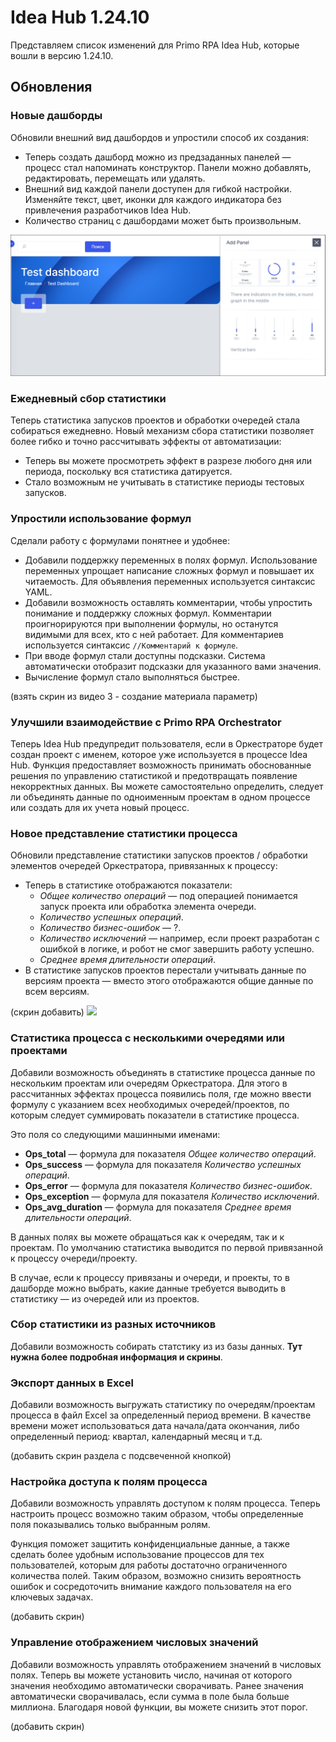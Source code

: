 # Idea Hub 1.24.10

Представляем список изменений для Primo RPA Idea Hub, которые вошли в версию 1.24.10.


## Обновления

### Новые дашборды

Обновили внешний вид дашбордов и упростили способ их создания:
* Теперь создать дашборд можно из предзаданных панелей — процесс стал напоминать конструктор. Панели можно добавлять, редактировать, перемещать или удалять.
* Внешний вид каждой панели доступен для гибкой настройки. Изменяйте текст, цвет, иконки для каждого индикатора без привлечения разработчиков Idea Hub. 
* Количество страниц с дашбордами может быть произвольным. 

![](<../../.gitbook/assets1/idea-hub/add-dashboard.png>)



### Ежедневный сбор статистики

Теперь статистика запусков проектов и обработки очередей стала собираться ежедневно. Новый механизм сбора статистики позволяет более гибко и точно рассчитывать эффекты от автоматизации:
* Теперь вы можете просмотреть эффект в разрезе любого дня или периода, поскольку вся статистика датируется.
* Стало возможным не учитывать в статистике периоды тестовых запусков.


### Упростили использование формул

Сделали работу с формулами понятнее и удобнее:
* Добавили поддержку переменных в полях формул. Использование переменных упрощает написание сложных формул и повышает их читаемость. Для объявления переменных используется синтаксис YAML.
* Добавили возможность оставлять комментарии, чтобы упростить понимание и поддержку сложных формул. Комментарии проигнорируются при выполнении формулы, но останутся видимыми для всех, кто с ней работает. Для комментариев используется синтаксис `//Комментарий к формуле`.
* При вводе формул стали доступны подсказки. Система автоматически отобразит подсказки для указанного вами значения. 
* Вычисление формул стало выполняться быстрее. 

(взять скрин из видео 3 - создание материала параметр)


### Улучшили взаимодействие с Primo RPA Orchestrator 

Теперь Idea Hub предупредит пользователя, если в Оркестраторе будет создан проект с именем, которое уже используется в процессе Idea Hub. Функция предоставляет возможность принимать обоснованные решения по управлению статистикой и предотвращать появление некорректных данных. Вы можете самостоятельно определить, следует ли объединять данные по одноименным проектам в одном процессе или создать для их учета новый процесс.

### Новое представление статистики процесса

Обновили представление статистики запусков проектов / обработки элементов очередей Оркестратора, привязанных к процессу:
* Теперь в статистике отображаются показатели:
  * *Общее количество операций* — под операцией понимается запуск проекта или обработка элемента очереди.
  * *Количество успешных операций*.
  * *Количество бизнес-ошибок* — ?.
  * *Количество исключений* — например, если проект разработан с ошибкой в логике, и робот не смог завершить работу успешно.
  * *Среднее время длительности операций*.
* В статистике запусков проектов перестали учитывать данные по версиям проекта — вместо этого отображаются общие данные по всем версиям.

(скрин добавить)  ![](<../../.gitbook/assets1/idea-hub/>)


### Статистика процесса с несколькими очередями или проектами

Добавили возможность объединять в статистике процесса данные по нескольким проектам или очередям Оркестратора. Для этого в рассчитанных эффектах процесса появились поля, где можно ввести формулу с указанием всех необходимых очередей/проектов, по которым следует суммировать показатели в статистике процесса.

Это поля со следующими машинными именами:
* **Ops_total** — формула для показателя *Общее количество операций*.  
* **Ops_success** — формула для показателя *Количество успешных операций*.
* **Ops_error** — формула для показателя *Количество бизнес-ошибок*.
* **Ops_exception** — формула для показателя *Количество исключений*.
* **Ops_avg_duration** — формула для показателя *Среднее время длительности операций*.

В данных полях вы можете обращаться как к очередям, так и к проектам. По умолчанию статистика выводится по первой привязанной к процессу очереди/проекту.

В случае, если к процессу привязаны и очереди, и проекты, то в дашборде можно выбрать, какие данные требуется выводить в статистику — из очередей или из проектов. 


### Сбор статистики из разных источников
Добавили возможность собирать статстику из из базы данных. **Тут нужна более подробная информация и скрины**.


### Экспорт данных в Excel

Добавили возможность выгружать статистику по очередям/проектам процесса в файл Excel за определенный период времени. В качестве времени может использоваться дата начала/дата окончания, либо определенный период: квартал, календарный месяц и т.д.

(добавить скрин раздела с подсвеченной кнопкой)


### Настройка доступа к полям процесса

Добавили возможность управлять доступом к полям процесса. Теперь настроить процесс возможно таким образом, чтобы определенные поля показывались только выбранным ролям. 

Функция поможет защитить конфиденциальные данные, а также сделать более удобным использование процессов для тех пользователей, которым для работы достаточно ограниченного количества полей. Таким образом, возможно снизить вероятность ошибок и сосредоточить внимание каждого пользователя на его ключевых задачах.

(добавить скрин) 


### Управление отображением числовых значений

Добавили возможность управлять отображением значений в числовых полях. Теперь вы можете установить число, начиная от которого значения необходимо автоматически сворачивать. Ранее значения автоматически сворачивалась, если сумма в поле была больше миллиона. Благодаря новой функции, вы можете снизить этот порог.   

(добавить скрин) 




